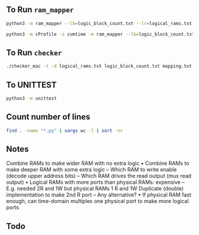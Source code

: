 ## To Run `ram_mapper`
```bash
python3 -m ram_mapper --lb=logic_block_count.txt --lr=logical_rams.txt --out=mapping.txt -v
```
```bash
python3 -m cProfile -s cumtime -m ram_mapper --lb=logic_block_count.txt --lr=logical_rams.txt --out=mapping.txt -j1
```

## To Run `checker`
```bash
./checker_mac -t -d logical_rams.txt logic_block_count.txt mapping.txt
```

## To UNITTEST
```bash
python3 -m unittest
```

## Count number of lines
```bash
find . -name "*.py" | xargs wc -l | sort -nr
```

## Notes
Combine RAMs to make wider RAM with no extra logic
• Combine RAMs to make deeper RAM with some extra logic – Which RAM to write enable (decode upper address bits)
– Which RAM drives the read output (mux read output)
• Logical RAMs with more ports than physical RAMs: expensive
– E.g. needed 2R and 1W but physical RAMs 1 R and 1W
Duplicate (double) implementation to make 2nd R port
– Any alternative?
• If physical RAM fast enough, can time-domain multiplex one physical port to make more logical ports

## Todo
